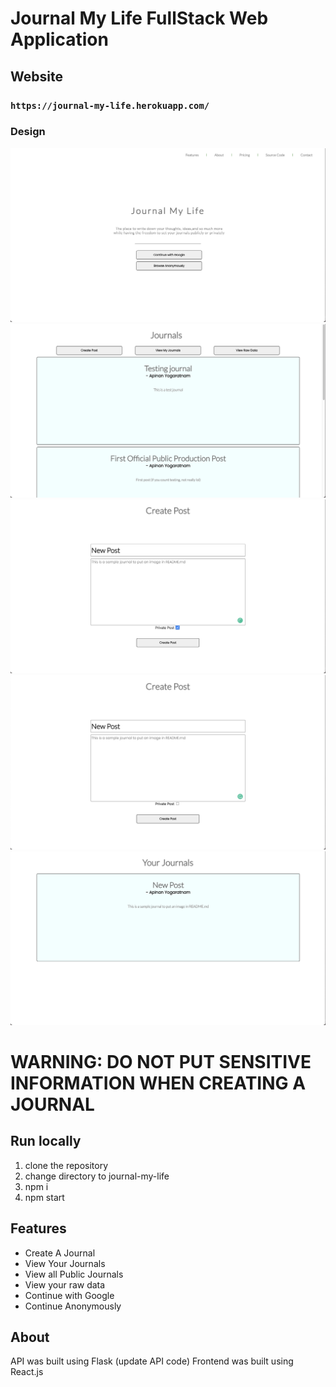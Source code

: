 # Journal My Life FullStack Web Application

## Website
### `https://journal-my-life.herokuapp.com/`

### Design
![image1](completed-design/image1.png)
![image2](completed-design/image2.png)
![image3](completed-design/image3.png)
![image4](completed-design/image4.png)
![image5](completed-design/image5.png)

# WARNING: DO NOT PUT SENSITIVE INFORMATION WHEN CREATING A JOURNAL

## Run locally
1. clone the repository
2. change directory to journal-my-life
3. npm i
4. npm start

## Features
- Create A Journal
- View Your Journals
- View all Public Journals
- View your raw data
- Continue with Google
- Continue Anonymously

## About
API was built using Flask (update API code)
Frontend was built using React.js
